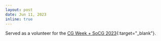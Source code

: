 ```yaml
---
layout: post
date: Jun 11, 2023
inline: true
---
```


Served as a volunteer for the [CG Week + SoCG 2023](https://cs.utdallas.edu/SOCG23/index.html){:target="_blank"}.

